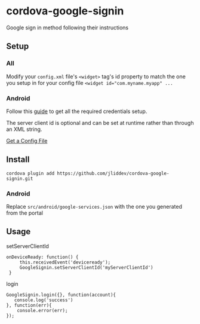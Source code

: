 # cordova-google-signin
Google sign in method following their instructions

## Setup

### All

Modify your `config.xml` file's `<widget>` tag's id property to match the one you setup in for your config file `<widget id="com.myname.myapp" ...` 

### Android

Follow this [guide](https://developers.google.com/identity/sign-in/android/start) to get all the required credentials setup.

The server client id is optional and can be set at runtime rather than through an XML string.

[Get a Config File](https://developers.google.com/mobile/add?platform=android&cntapi=signin&cntapp=Default%20Demo%20App&cntpkg=com.google.samples.quickstart.signin&cnturl=https:%2F%2Fdevelopers.google.com%2Fidentity%2Fsign-in%2Fandroid%2Fstart%3Fconfigured%3Dtrue&cntlbl=Continue%20with%20Try%20Sign-In)

## Install

`cordova plugin add https://github.com/jliddev/cordova-google-signin.git`

### Android
Replace `src/android/google-services.json` with the one you generated from the portal

## Usage

setServerClientId

```
onDeviceReady: function() {
     this.receivedEvent('deviceready');
     GoogleSignin.setServerClientId('myServerClientId')
 }
 ```
 
login

```
GoogleSignin.login({}, function(account){
   console.log('success') 
}, function(err){
    console.error(err);
});
```
